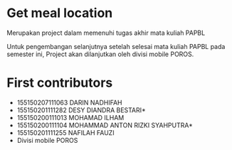 # Get meal location
Merupakan project dalam memenuhi tugas akhir mata kuliah PAPBL  

Untuk pengembangan selanjutnya setelah selesai mata kuliah PAPBL pada semester ini, Project akan dilanjutkan oleh divisi mobile POROS.

# First contributors
- 155150207111063	DARIN NADHIFAH
- 155150201111282	DESY DIANDRA BESTARI*
- 155150200111013	MOHAMAD ILHAM
- 155150200111104	MOHAMMAD ANTON RIZKI SYAHPUTRA*
- 155150201111255	NAFILAH FAUZI
- Divisi mobile POROS


